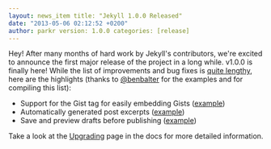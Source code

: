```yaml
---
layout: news_item title: "Jekyll 1.0.0 Released"
date: "2013-05-06 02:12:52 +0200"
author: parkr version: 1.0.0 categories: [release]
---
```


Hey! After many months of hard work by Jekyll's contributors, we're excited to announce the first major release of the
project in a long while. v1.0.0 is finally here! While the list of improvements and bug fixes
is [quite lengthy][history], here are the highlights (thanks to [@benbalter](http://twitter.com/BenBalter) for the
examples and for compiling this list):

- Support for the Gist tag for easily embedding Gists ([example](https://gist.github.com/benbalter/5555251))
- Automatically generated post excerpts ([example](https://gist.github.com/benbalter/5555369))
- Save and preview drafts before publishing ([example](https://gist.github.com/benbalter/5555992))

Take a look at the [Upgrading][] page in the docs for more detailed information.

[history]: /docs/history/#v1-0-0

[Upgrading]: /docs/upgrading/
